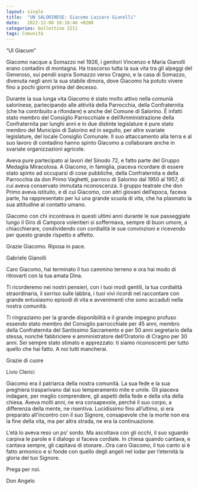 ```yaml
---
layout: single
title:  "UN SALORINESE: Giacomo Lazzaro Gianolli"
date:   2022-12-08 16:16:46 +0200
categories: bollettino 2211
tags: Comunità
---
```


“Ul Giacum”

Giacomo nacque a Somazzo nel 1926, i genitori Vincenzo e Maria Gianolli erano contadini di montagna. Ha trascorso tutta la sua vita tra gli alpeggi del Generoso, sui pendii sopra Somazzo verso Cragno, e la casa di Somazzo, divenuta negli anni la sua stabile dimora, dove Giacomo ha potuto vivere fino a pochi giorni prima del decesso.

Durante la sua lunga vita Giacomo è stato molto attivo nella comunià salorinese, partecipando alle attività della Parrocchia, della Confraternita (che ha contribuito a rifondare) e anche del Comune di Salorino. È infatti stato membro del Consiglio Parrocchiale e dell’Amministrazione della Confraternita per lunghi anni e in due distinte legislature è pure stato membro del Municipio di Salorino ed in seguito, per altre svariate legislature, del locale Consiglio Comunale. Il suo attaccamento alla terra e al suo lavoro di contadino hanno spinto Giacomo a collaborare anche in svariate organizzazioni agricole.

Aveva pure partecipato ai lavori del Sinodo 72, e fatto parte del Gruppo Medaglia Miracolosa.
A Giacomo, in famiglia, piaceva ricordare di essere stato spinto ad occuparsi di cose pubbliche, della Confraternita e della Parrocchia da don Primo Vaghetti, parroco di Salorino dal 1950 al 1957, di cui aveva conservato immutata riconoscenza. Il gruppo teatrale che don Primo aveva istituito, e di cui Giacomo, con altri giovani dell’epoca, faceva parte, ha rappresentato per lui una grande scuola di vita, che ha plasmato la sua attitudine al contatto umano.

Giacomo con chi incontrava in questi ultimi anni durante le sue passeggiate lungo il Giro di Campora volentieri si soffermava, sempre di buon umore, a chiacchierare, condividendo con cordialità le sue convinzioni e ricevendo per questo grande rispetto e affetto.

Grazie Giacomo. Riposa in pace.

Gabriele Gianolli


Caro Giacomo,
hai terminato il tuo cammino terreno e ora hai modo di ritrovarti con la tua amata Dina.

Ti ricorderemo nei nostri pensieri, con i tuoi modi gentili, la tua cordialità straordinaria, il sorriso sulle labbra, i tuoi vivi ricordi nel raccontare con grande entusiasmo episodi di vita e avvenimenti che sono accaduti nella nostra comunità.

Ti ringraziamo per la grande disponibilità e il grande impegno profuso essendo stato membro del Consiglio parrocchiale per 45 anni, membro della Confraternita del Santissimo Sacramento e per 50 anni segretario della stessa, nonché fabbriciere e amministratore dell’Oratorio di Cragno per 30 anni. Sei sempre stato stimato e apprezzato: ti siamo riconoscenti per tutto quello che hai fatto.
A noi tutti mancherai.

Grazie di cuore

Livio Clerici



Giacomo era il patriarca della nostra comunità. La sua fede e la sua preghiera trasparivano dal suo temperamento mite e umile. Gli piaceva indagare, per meglio comprendere, gli aspetti della fede e della vita della chiesa. Aveva molti anni, ne era consapevole, perché il suo corpo, a differenza della mente, ne risentiva. Lucidissimo fino all’ultimo, si era preparato all’incontro con il suo Signore, consapevole che la morte non era la fine della vita, ma per altra strada, ne era la continuazione.

L’età lo aveva reso un po’ sordo. Ma ascoltava con gli occhi, il suo sguardo carpiva le parole e il dialogo si faceva cordiale. In chiesa quando cantava, e cantava sempre, gli capitava di stonare…Ora caro Giacomo, il tuo canto si è fatto armonico e si fonde con quello degli angeli nel lodar per l’eternità la gloria del tuo Signore.

Prega per noi.

Don Angelo

